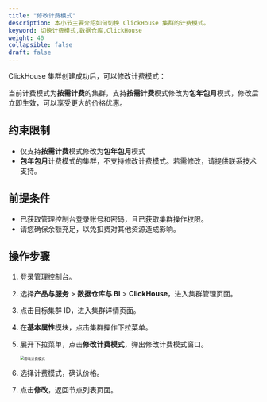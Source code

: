 ```yaml
---
title: "修改计费模式"
description: 本小节主要介绍如何切换 ClickHouse 集群的计费模式。 
keyword: 切换计费模式,数据仓库,ClickHouse
weight: 40
collapsible: false
draft: false
---
```


ClickHouse 集群创建成功后，可以修改计费模式：

当前计费模式为**按需计费**的集群，支持**按需计费**模式修改为**包年包月**模式，修改后立即生效，可以享受更大的价格优惠。

## 约束限制

- 仅支持**按需计费**模式修改为**包年包月**模式
- **包年包月**计费模式的集群，不支持修改计费模式。若需修改，请提供联系技术支持。

## 前提条件

- 已获取管理控制台登录账号和密码，且已获取集群操作权限。
- 请您确保余额充足，以免扣费对其他资源造成影响。

## 操作步骤

1. 登录管理控制台。
2. 选择**产品与服务** > **数据仓库与 BI** > **ClickHouse**，进入集群管理页面。
3. 点击目标集群 ID，进入集群详情页面。
4. 在**基本属性**模块，点击集群操作下拉菜单。
5. 展开下拉菜单，点击**修改计费模式**，弹出修改计费模式窗口。
   

   <img src="../../../_images/switch_billing_mode.png" alt="修改计费模式" style="zoom:50%;" />

6. 选择计费模式，确认价格。
7. 点击**修改**，返回节点列表页面。
